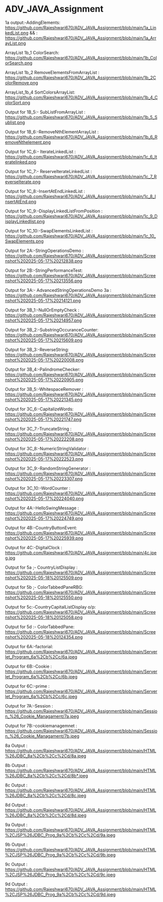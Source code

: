 # ADV_JAVA_Assignment

1a output:-AddingElements: https://github.com/Rajeshwari670/ADV_JAVA_Assignment/blob/main/1a_LinkedList.png
&&  : https://github.com/Rajeshwari670/ADV_JAVA_Assignment/blob/main/1a_ArrayList.png

 ArrayList 1b_1 ColorSearch: https://github.com/Rajeshwari670/ADV_JAVA_Assignment/blob/main/1b_ColorSearch.png
 
ArrayList 1b_2 RemoveElementsFromArrayList : https://github.com/Rajeshwari670/ADV_JAVA_Assignment/blob/main/1b_2ColorRemove.png

ArrayList_1b_4 SortColorsArrayList: https://github.com/Rajeshwari670/ADV_JAVA_Assignment/blob/main/1b_4_ColorSort.png

Output for 1B_5:- SubListFromArrayList : https://github.com/Rajeshwari670/ADV_JAVA_Assignment/blob/main/1b_5_Sublist.png

Output for 1B_6:-RemoveNthElementArrayList : https://github.com/Rajeshwari670/ADV_JAVA_Assignment/blob/main/1b_6_RemoveNthelement.png

Output for 1C_6:- IterateLinkedList : https://github.com/Rajeshwari670/ADV_JAVA_Assignment/blob/main/1c_6_Iteratelinked.png
  
Output for 1C_7:- ReserveIterateLinkedList : https://github.com/Rajeshwari670/ADV_JAVA_Assignment/blob/main/1c_7_ReverseIterate.png

Output for 1C_8:-InsertAtEndLinkedList : https://github.com/Rajeshwari670/ADV_JAVA_Assignment/blob/main/1c_8_InsertAtEnd.png

Output for 1C_9:-DisplayLinkedListFromPosition : https://github.com/Rajeshwari670/ADV_JAVA_Assignment/blob/main/1c_9_DisplayLinkedlist.png

Output for 1C_10:-SwapElementsLinkedList : https://github.com/Rajeshwari670/ADV_JAVA_Assignment/blob/main/1c_10_SwapElements.png

Output for 2A:-StringOperationsDemo : https://github.com/Rajeshwari670/ADV_JAVA_Assignment/blob/main/Screenshot%202025-05-17%20212838.png

Output for 2B:-StringPerformanceTest: https://github.com/Rajeshwari670/ADV_JAVA_Assignment/blob/main/Screenshot%202025-05-17%20213556.png

Output for 3A:- AdvancedStringOperationsDemo 3a : https://github.com/Rajeshwari670/ADV_JAVA_Assignment/blob/main/Screenshot%202025-05-17%20214121.png
 
Output for 3B_1:-NullOrEmptyCheck : https://github.com/Rajeshwari670/ADV_JAVA_Assignment/blob/main/Screenshot%202025-05-17%20214957.png

Output for 3B_2:-SubstringOccuranceCounter: https://github.com/Rajeshwari670/ADV_JAVA_Assignment/blob/main/Screenshot%202025-05-17%20215609.png
  
Output for 3B_3:-ReverseString: https://github.com/Rajeshwari670/ADV_JAVA_Assignment/blob/main/Screenshot%202025-05-17%20220008.png

Output for 3B_4:-PalindromeChecker: https://github.com/Rajeshwari670/ADV_JAVA_Assignment/blob/main/Screenshot%202025-05-17%20220905.png
  
Output for 3B_5:-WhitespaceRemover  : https://github.com/Rajeshwari670/ADV_JAVA_Assignment/blob/main/Screenshot%202025-05-17%20221345.png

Output for 3C_6:-CapitalizeWords: https://github.com/Rajeshwari670/ADV_JAVA_Assignment/blob/main/Screenshot%202025-05-17%20221747.png
  
Output for 3C_7:-TruncateString : https://github.com/Rajeshwari670/ADV_JAVA_Assignment/blob/main/Screenshot%202025-05-17%20222208.png

Output for 3C_8:-NumericStringValidator  : https://github.com/Rajeshwari670/ADV_JAVA_Assignment/blob/main/Screenshot%202025-05-17%20222523.png

Output for 3C_9:-RandomStringGenerator  : https://github.com/Rajeshwari670/ADV_JAVA_Assignment/blob/main/Screenshot%202025-05-17%20223307.png

Output for 3C_10:-WordCounter : https://github.com/Rajeshwari670/ADV_JAVA_Assignment/blob/main/Screenshot%202025-05-17%20224040.png

Output for 4A:-HelloSwingMessage  : https://github.com/Rajeshwari670/ADV_JAVA_Assignment/blob/main/Screenshot%202025-05-17%20224749.png

Output for 4B:-CountryButtonEvent: https://github.com/Rajeshwari670/ADV_JAVA_Assignment/blob/main/Screenshot%202025-05-17%20225939.png
  
Output for 4C:-DigitalClock : https://github.com/Rajeshwari670/ADV_JAVA_Assignment/blob/main/4c.jpeg.jpg

Output for 5a ;- CountryListDisplay : https://github.com/Rajeshwari670/ADV_JAVA_Assignment/blob/main/Screenshot%202025-05-18%20125509.png

Output for 5b ;- ColorTabbedPaneRBG: https://github.com/Rajeshwari670/ADV_JAVA_Assignment/blob/main/Screenshot%202025-05-18%20125550.png

Output for 5c:-CountryCapitalListDisplay o/p: https://github.com/Rajeshwari670/ADV_JAVA_Assignment/blob/main/Screenshot%202025-05-18%20125058.png

Output for 5d :- ColorTabbedPane: https://github.com/Rajeshwari670/ADV_JAVA_Assignment/blob/main/Screenshot%202025-05-18%20124354.png

Output for 6A:-factorial: https://github.com/Rajeshwari670/ADV_JAVA_Assignment/blob/main/Serverlet_Program_6a%2Cb%2Cc/6a.jpeg
 
Output for 6B:-Cookie : https://github.com/Rajeshwari670/ADV_JAVA_Assignment/blob/main/Serverlet_Program_6a%2Cb%2Cc/6b.jpeg

Output for 6C:-prime   : https://github.com/Rajeshwari670/ADV_JAVA_Assignment/blob/main/Serverlet_Program_6a%2Cb%2Cc/6c.jpeg

Output for 7A:-Session : https://github.com/Rajeshwari670/ADV_JAVA_Assignment/blob/main/Session_%26_Cookie_Managament/7a.jpeg

Output for 7B:-cookiemanagemnet : 
  https://github.com/Rajeshwari670/ADV_JAVA_Assignment/blob/main/Session_%26_Cookie_Managament/7b.jpeg

8a Output : https://github.com/Rajeshwari670/ADV_JAVA_Assignment/blob/main/HTML%26JDBC_8a%2Cb%2Cc%2Cd/8a.jpeg

8b Output : https://github.com/Rajeshwari670/ADV_JAVA_Assignment/blob/main/HTML%26JDBC_8a%2Cb%2Cc%2Cd/8b*.jpeg

8c Output : https://github.com/Rajeshwari670/ADV_JAVA_Assignment/blob/main/HTML%26JDBC_8a%2Cb%2Cc%2Cd/8c.jpeg

8d Output : https://github.com/Rajeshwari670/ADV_JAVA_Assignment/blob/main/HTML%26JDBC_8a%2Cb%2Cc%2Cd/8d.jpeg

9a Output : https://github.com/Rajeshwari670/ADV_JAVA_Assignment/blob/main/HTML%2CJSP%26JDBC_Prog_9a%2Cb%2Cc%2Cd/9a.jpeg

9b Output : https://github.com/Rajeshwari670/ADV_JAVA_Assignment/blob/main/HTML%2CJSP%26JDBC_Prog_9a%2Cb%2Cc%2Cd/9b.jpeg

9c Output : https://github.com/Rajeshwari670/ADV_JAVA_Assignment/blob/main/HTML%2CJSP%26JDBC_Prog_9a%2Cb%2Cc%2Cd/9c.jpeg

9d Output : https://github.com/Rajeshwari670/ADV_JAVA_Assignment/blob/main/HTML%2CJSP%26JDBC_Prog_9a%2Cb%2Cc%2Cd/9d.jpeg










